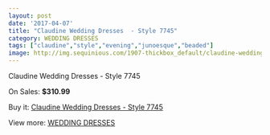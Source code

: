```yaml
---
layout: post
date: '2017-04-07'
title: "Claudine Wedding Dresses  - Style 7745"
category: WEDDING DRESSES
tags: ["claudine","style","evening","junoesque","beaded"]
image: http://img.sequinious.com/1907-thickbox_default/claudine-wedding-dresses-style-7745.jpg
---
```

Claudine Wedding Dresses  - Style 7745

On Sales: **$310.99**
<a href="https://www.sequinious.com/wedding-dresses/743-claudine-wedding-dresses-style-7745.html"><amp-img layout="responsive" width="600" height="600" src="//img.sequinious.com/1907-thickbox_default/claudine-wedding-dresses-style-7745.jpg" alt="Claudine Wedding Dresses  - Style 7745 0" /></a>
<a href="https://www.sequinious.com/wedding-dresses/743-claudine-wedding-dresses-style-7745.html"><amp-img layout="responsive" width="600" height="600" src="//img.sequinious.com/1909-thickbox_default/claudine-wedding-dresses-style-7745.jpg" alt="Claudine Wedding Dresses  - Style 7745 1" /></a>
<a href="https://www.sequinious.com/wedding-dresses/743-claudine-wedding-dresses-style-7745.html"><amp-img layout="responsive" width="600" height="600" src="//img.sequinious.com/1908-thickbox_default/claudine-wedding-dresses-style-7745.jpg" alt="Claudine Wedding Dresses  - Style 7745 2" /></a>

Buy it: [Claudine Wedding Dresses  - Style 7745](https://www.sequinious.com/wedding-dresses/743-claudine-wedding-dresses-style-7745.html "Claudine Wedding Dresses  - Style 7745")

View more: [WEDDING DRESSES](https://www.sequinious.com/2-wedding-dresses "WEDDING DRESSES")